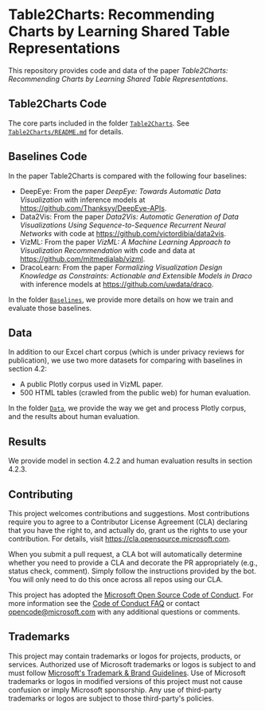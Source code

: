 # Table2Charts: Recommending Charts by Learning Shared Table Representations
This repository provides code and data of the paper _Table2Charts: Recommending Charts by Learning Shared Table Representations_.

## Table2Charts Code
The core parts included in the folder [`Table2Charts`](Table2Charts). See [`Table2Charts/README.md`](Table2Charts/README.md) for details.

## Baselines Code
In the paper Table2Charts is compared with the following four baselines:
* DeepEye: From the paper _DeepEye: Towards Automatic Data Visualization_ with inference models at <https://github.com/Thanksyy/DeepEye-APIs>.
* Data2Vis: From the paper _Data2Vis: Automatic Generation of Data Visualizations Using Sequence-to-Sequence Recurrent Neural Networks_ with code at <https://github.com/victordibia/data2vis>.
* VizML: From the paper _VizML: A Machine Learning Approach to Visualization Recommendation_ with code and data at <https://github.com/mitmedialab/vizml>.
* DracoLearn: From the paper _Formalizing Visualization Design Knowledge as Constraints: Actionable and Extensible Models in Draco_ with inference models at <https://github.com/uwdata/draco>.

In the folder [`Baselines`](Baselines), we provide more details on how we train and evaluate those baselines.

## Data
In addition to our Excel chart corpus (which is under privacy reviews for publication), we use two more datasets for comparing with baselines in section 4.2:
* A public Plotly corpus used in VizML paper.
* 500 HTML tables (crawled from the public web) for human evaluation.

In the folder [`Data`](Data), we provide the way we get and process Plotly corpus, and the results about human evaluation.

## Results
We provide model in section 4.2.2 and human evaluation results in section 4.2.3.

## Contributing

This project welcomes contributions and suggestions.  Most contributions require you to agree to a
Contributor License Agreement (CLA) declaring that you have the right to, and actually do, grant us
the rights to use your contribution. For details, visit https://cla.opensource.microsoft.com.

When you submit a pull request, a CLA bot will automatically determine whether you need to provide
a CLA and decorate the PR appropriately (e.g., status check, comment). Simply follow the instructions
provided by the bot. You will only need to do this once across all repos using our CLA.

This project has adopted the [Microsoft Open Source Code of Conduct](https://opensource.microsoft.com/codeofconduct/).
For more information see the [Code of Conduct FAQ](https://opensource.microsoft.com/codeofconduct/faq/) or
contact [opencode@microsoft.com](mailto:opencode@microsoft.com) with any additional questions or comments.

## Trademarks

This project may contain trademarks or logos for projects, products, or services. Authorized use of Microsoft 
trademarks or logos is subject to and must follow 
[Microsoft's Trademark & Brand Guidelines](https://www.microsoft.com/en-us/legal/intellectualproperty/trademarks/usage/general).
Use of Microsoft trademarks or logos in modified versions of this project must not cause confusion or imply Microsoft sponsorship.
Any use of third-party trademarks or logos are subject to those third-party's policies.
